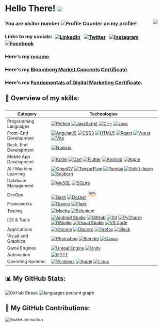 # Hello There! <img src="https://media.giphy.com/media/v1.Y2lkPTc5MGI3NjExYThldjk3NmRqYXB5bGxmdzE4ZzI5d2c2bXhlZ2l0cTl4NGxzdWh5dSZlcD12MV9pbnRlcm5hbF9naWZfYnlfaWQmY3Q9cw/w1OBpBd7kJqHrJnJ13/giphy.gif" width="50px">

<img align = "right" height = "300" src = "https://media.giphy.com/media/v1.Y2lkPTc5MGI3NjExbTNiYndtMDYzaHl5M3hxcDZnN20yNXd0OWI5amM2MHdveXpsMGo2ciZlcD12MV9pbnRlcm5hbF9naWZfYnlfaWQmY3Q9cw/9Vozsrukh9ZIs/giphy.gif" />

### You are visitor number <img src="https://profile-counter.glitch.me/iamrishigandhi/count.svg?" alt="Profile Counter" width="250" /> on my profile!

### Links to my socials:&nbsp; <a href="https://www.linkedin.com/in/iamrishigandhi/"><img align="center" src="https://raw.githubusercontent.com/rahuldkjain/github-profile-readme-generator/master/src/images/icons/Social/linked-in-alt.svg" alt="LinkedIn" height="25" width="40" /></a> &nbsp; <a href="https://twitter.com/i8rishigandhi" target="_blank"><img align="center" src="https://img.shields.io/badge/X-black.svg?logo=X" alt="Twitter" height="30" width="50" /></a> &nbsp; <a href="https://www.instagram.com/iamrishigandhi/" target="_blank"><img align="center" src="https://raw.githubusercontent.com/rahuldkjain/github-profile-readme-generator/master/src/images/icons/Social/instagram.svg" alt="Instagram" height="30" width="40" /></a> &nbsp; <a href="https://www.facebook.com/iamrishigandhi/" target="_blank"><img align="center" src="https://raw.githubusercontent.com/rahuldkjain/github-profile-readme-generator/master/src/images/icons/Social/facebook.svg" alt="Facebook" height="30" width="40" /></a> &nbsp;

### Here's my [resume](https://github.com/iamrishigandhi/iamrishigandhi/blob/main/My%20Resume.pdf).

### Here's my [Bloomberg Market Concepts Certificate](https://portal.bloombergforeducation.com/certificates/XXUQ4wagDCUqi6AcPZT4djj7).

### Here's my [Fundamentals of Digital Marketing Certificate](https://skillshop.exceedlms.com/student/award/bnkWcznYPTen9NfVYCDMXctm).

## 💼 Overview of my skills:

| Category                                 | Technologies                                                                                                                                                                                                                                                                                                                                                                                                                                                                                                                                                                                                                                                                                                                                                                                                                                                                                                                                                                                                                                                                                                                                                                                                                                                                                       |
|------------------------------------------|---------------------------------------------------------------------------------------------------------------------------------------------------------------------------------------------------------------------------------------------------------------------------------------------------------------------------------------------------------------------------------------------------------------------------------------------------------------------------------------------------------------------------------------------------------------------------------------------------------------------------------------------------------------------------------------------------------------------------------------------------------------------------------------------------------------------------------------------------------------------------------------------------------------------------------------------------------------------------------------------------------------------------------------------------------------------------------------------------------------------------------------------------------------------------------------------------------------------------------------------------------------------------------------------------|
| Programming Languages                    | <a href="https://www.python.org/" target="_blank"><img src="https://skillicons.dev/icons?i=py" height="30" alt="Python" /></a> <a href="https://developer.mozilla.org/en-US/docs/Web/JavaScript" target="_blank"><img src="https://skillicons.dev/icons?i=js" height="30" alt="JavaScript" /></a> <a href="https://isocpp.org/" target="_blank"><img src="https://cdn.jsdelivr.net/gh/devicons/devicon/icons/cplusplus/cplusplus-original.svg" height="30" alt="C++" /></a> <a href="https://www.java.com/" target="_blank"><img src="https://skillicons.dev/icons?i=java" height="30" alt="Java" /></a> |
| Front-End Development                    | <a href="https://angular.io/" target="_blank"><img src="https://cdn.jsdelivr.net/gh/devicons/devicon/icons/angularjs/angularjs-original.svg" height="30" alt="AngularJS" /></a> <a href="https://developer.mozilla.org/en-US/docs/Web/CSS" target="_blank"><img src="https://cdn.jsdelivr.net/gh/devicons/devicon/icons/css3/css3-original.svg" height="30" alt="CSS3" /></a> <a href="https://developer.mozilla.org/en-US/docs/Web/HTML" target="_blank"><img src="https://skillicons.dev/icons?i=html" height="30" alt="HTML5" /></a> <a href="https://reactjs.org/" target="_blank"><img src="https://skillicons.dev/icons?i=react" height="30" alt="React" /></a> <a href="https://vuejs.org/" target="_blank"><img src="https://cdn.simpleicons.org/vuedotjs/4FC08D" height="30" alt="Vue.js" /></a> <a href="https://vitejs.dev/" target="_blank"><img src="https://vitejs.dev/logo.svg" height="30" alt="Vite" /></a> |
| Back-End Development                     | <a href="https://nodejs.org/" target="_blank"><img src="https://cdn.jsdelivr.net/gh/devicons/devicon/icons/nodejs/nodejs-original.svg" height="30" alt="Node.js" /></a> |
| Mobile App Development                   | <a href="https://kotlinlang.org/" target="_blank"><img src="https://cdn.jsdelivr.net/gh/devicons/devicon/icons/kotlin/kotlin-original.svg" height="30" alt="Kotlin" /></a> <a href="https://dart.dev/" target="_blank"><img src="https://cdn.jsdelivr.net/gh/devicons/devicon/icons/dart/dart-original.svg" height="30" alt="Dart" /></a> <a href="https://flutter.dev/" target="_blank"><img src="https://cdn.jsdelivr.net/gh/devicons/devicon/icons/flutter/flutter-original.svg" height="30" alt="Flutter" /></a> <a href="https://www.android.com/" target="_blank"><img src="https://cdn.simpleicons.org/android/3DDC84" height="30" alt="Android" /></a> <a href="https://developer.apple.com/" target="_blank"><img src="https://cdn.simpleicons.org/apple/000000" height="30" alt="Apple" /></a> |
| AI / Machine Learning                    | <a href="https://opencv.org/" target="_blank"><img src="https://cdn.jsdelivr.net/gh/devicons/devicon/icons/opencv/opencv-original.svg" height="30" alt="OpenCV" /></a> <a href="https://www.tensorflow.org/" target="_blank"><img src="https://cdn.jsdelivr.net/gh/devicons/devicon/icons/tensorflow/tensorflow-original.svg" height="30" alt="TensorFlow" /></a> <a href="https://pandas.pydata.org/" target="_blank"><img src="https://cdn.jsdelivr.net/gh/devicons/devicon/icons/pandas/pandas-original.svg" height="30" alt="Pandas" /></a> <a href="https://scikit-learn.org/" target="_blank"><img src="https://upload.wikimedia.org/wikipedia/commons/0/05/Scikit_learn_logo_small.svg" height="30" alt="Scikit-learn" /></a> <a href="https://seaborn.pydata.org/" target="_blank"><img src="https://seaborn.pydata.org/_images/logo-mark-lightbg.svg" height="30" alt="Seaborn" /></a> |
| Database Management                      | <a href="https://www.mysql.com/" target="_blank"><img src="https://cdn.jsdelivr.net/gh/devicons/devicon/icons/mysql/mysql-original.svg" height="30" alt="MySQL" /></a> <a href="https://www.sqlite.org/" target="_blank"><img src="https://cdn.jsdelivr.net/gh/devicons/devicon/icons/sqlite/sqlite-original.svg" height="30" alt="SQLite" /></a> |
| DevOps                                   | <a href="https://www.gnu.org/software/bash/" target="_blank"><img src="https://cdn.simpleicons.org/gnubash/4EAA25" height="30" alt="Bash" /></a> <a href="https://www.docker.com/" target="_blank"><img src="https://cdn.simpleicons.org/docker/2496ED" height="30" alt="Docker" /></a> <a href="https://aws.amazon.com/" target="_blank"><img src="https://github.com/tandpfun/skill-icons/blob/main/icons/AWS-Light.svg" height="30" alt="AWS" /></a> |
| Frameworks                               | <a href="https://www.djangoproject.com/" target="_blank"><img src="https://skillicons.dev/icons?i=django" height="30" alt="Django" /></a> <a href="https://flask.palletsprojects.com/" target="_blank"><img src="https://skillicons.dev/icons?i=flask" height="30" alt="Flask" /></a> |
| Testing                                  | <a href="https://mochajs.org/" target="_blank"><img src="https://cdn.simpleicons.org/mocha/8D6748" height="30" alt="Mocha" /></a> <a href="https://www.selenium.dev/" target="_blank"><img src="https://cdn.simpleicons.org/selenium/43B02A" height="30" alt="Selenium" /></a> |
| IDE & Tools                              | <a href="https://developer.android.com/studio" target="_blank"><img src="https://cdn.simpleicons.org/androidstudio/3DDC84" height="30" alt="Android Studio" /></a> <a href="https://github.com/" target="_blank"><img src="https://skillicons.dev/icons?i=github" height="30" alt="GitHub" /></a> <a href="https://git-scm.com/" target="_blank"><img src="https://cdn.simpleicons.org/git/F05032" height="30" alt="Git" /></a> <a href="https://www.jetbrains.com/pycharm/" target="_blank"><img src="https://cdn.simpleicons.org/pycharm/000000" height="30" alt="PyCharm" /></a> <a href="https://posit.co/products/open-source/rstudio/" target="_blank"><img src="https://upload.wikimedia.org/wikipedia/commons/a/a5/RStudio_logo_2022.svg" height="30" alt="RStudio" /></a> <a href="https://visualstudio.microsoft.com/" target="_blank"><img src="https://upload.wikimedia.org/wikipedia/commons/thumb/0/0b/Visual_Studio_2019_logo.svg/1200px-Visual_Studio_2019_logo.svg.png" height="30" alt="Visual Studio" /></a> <a href="https://code.visualstudio.com/" target="_blank"><img src="https://cdn.jsdelivr.net/gh/devicons/devicon/icons/vscode/vscode-original.svg" height="30" alt="VS Code" /></a> |
| Applications                             | <a href="https://www.google.com/chrome/" target="_blank"><img src="https://cdn.jsdelivr.net/gh/devicons/devicon/icons/chrome/chrome-original.svg" height="30" alt="Chrome" /></a> <a href="https://discord.com/" target="_blank"><img src="https://cdn.simpleicons.org/discord/5865F2" height="30" alt="Discord" /></a> <a href="https://www.mozilla.org/en-US/firefox/new/" target="_blank"><img src="https://cdn.simpleicons.org/firefox/FF7139" height="30" alt="Firefox" /></a> <a href="https://slack.com/" target="_blank"><img src="https://cdn.jsdelivr.net/gh/devicons/devicon/icons/slack/slack-original.svg" height="30" alt="Slack" /></a> |
| Visual and Graphics                      | <a href="https://www.adobe.com/products/photoshop.html" target="_blank"><img src="https://upload.wikimedia.org/wikipedia/commons/a/a4/Photoshop_CC_icon.png" height="30" alt="Photoshop" /></a> <a href="https://www.blender.org/" target="_blank"><img src="https://cdn.simpleicons.org/blender/F5792A" height="30" alt="Blender" /></a> <a href="https://www.canva.com/" target="_blank"><img src="https://cdn.simpleicons.org/canva/00C4CC" height="30" alt="Canva" /></a> |
| Game Engines                             | <a href="https://www.unrealengine.com/" target="_blank"><img src="https://cdn.jsdelivr.net/gh/devicons/devicon/icons/unrealengine/unrealengine-original.svg" height="30" alt="Unreal Engine" /></a> <a href="https://unity.com/" target="_blank"><img src="https://upload.wikimedia.org/wikipedia/commons/thumb/7/75/Unity_3D_icon.svg/800px-Unity_3D_icon.svg.png" height="30" alt="Unity" /></a> |
| Automation                               | <a href="https://ifttt.com/" target="_blank"><img src="https://cdn.jsdelivr.net/gh/devicons/devicon/icons/ifttt/ifttt-original.svg" height="40" alt="IFTTT" /></a> |
| Operating Systems                        | <a href="https://www.microsoft.com/en-us/windows" target="_blank"><img src="https://cdn.simpleicons.org/windows/0078D6" height="30" alt="Windows" /></a> <a href="https://www.apple.com/macos/" target="_blank"><img src="https://cdn.simpleicons.org/apple/000000" height="30" alt="Apple" /></a> <a href="https://www.kernel.org/" target="_blank"><img src="https://cdn.jsdelivr.net/gh/devicons/devicon/icons/linux/linux-original.svg" height="30" alt="Linux" /></a> |

## 📊 My GitHub Stats:

<img src="https://github-readme-streak-stats.herokuapp.com?user=iamrishigandhi&theme=vision-friendly-dark&hide_border=true&mode=daily&card_width=468" alt="GitHub Streak" />

<img src="https://github-readme-stats.vercel.app/api/top-langs/?username=iamrishigandhi&locale=en&hide_title=false&layout=compact&card_width=436&langs_count=6&theme=vision-friendly-dark&hide_border=true&include_all_commits=true&count_private=true" height="150" alt="languages percent graph" />

## 🚀 My GitHub Contributions:

<img src="https://raw.githubusercontent.com/iamrishigandhi/iamrishigandhi/output/snake.svg" alt="Snake animation" />
